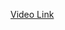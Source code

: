 <a href="https://drive.google.com/drive/folders/11PyH9XJN745nPBVQyth8KYCJPjwbCB4S?usp=sharing"> Video Link </a>
